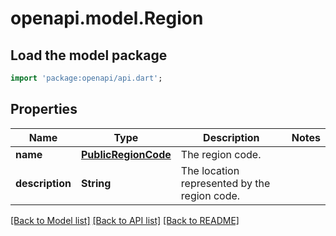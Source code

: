 # openapi.model.Region

## Load the model package
```dart
import 'package:openapi/api.dart';
```

## Properties
Name | Type | Description | Notes
------------ | ------------- | ------------- | -------------
**name** | [**PublicRegionCode**](PublicRegionCode.md) | The region code. | 
**description** | **String** | The location represented by the region code. | 

[[Back to Model list]](../README.md#documentation-for-models) [[Back to API list]](../README.md#documentation-for-api-endpoints) [[Back to README]](../README.md)


